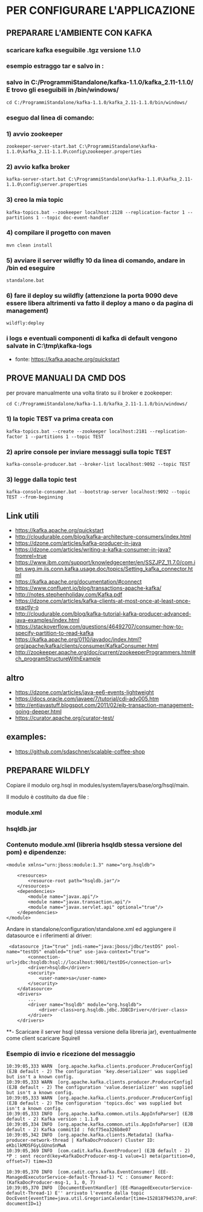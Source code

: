 
# PER CONFIGURARE L'APPLICAZIONE

## PREPARARE L'AMBIENTE CON KAFKA
### scaricare kafka eseguibile .tgz versione 1.1.0

### esempio estraggo tar e salvo in :
### salvo in C:/ProgrammiStandalone/kafka-1.1.0/kafka_2.11-1.1.0/ E trovo gli eseguibili in /bin/windows/
``` cd C:/ProgrammiStandalone/kafka-1.1.0/kafka_2.11-1.1.0/bin/windows/ ```

### eseguo dal linea di comando:
### 1) avvio zookeeper
``` zookeeper-server-start.bat C:\ProgrammiStandalone\kafka-1.1.0\kafka_2.11-1.1.0\config\zookeeper.properties ```

### 2) avvio kafka broker
``` kafka-server-start.bat C:\ProgrammiStandalone\kafka-1.1.0\kafka_2.11-1.1.0\config\server.properties ```

### 3) creo la mia topic
``` kafka-topics.bat --zookeeper localhost:2128 --replication-factor 1 --partitions 1 --topic doc-event-handler ```

### 4) compilare il progetto con maven
``` mvn clean install ```

### 5) avviare il server wildfly 10 da linea di comando, andare in /bin ed eseguire
``` standalone.bat ```

### 6) fare il deploy su wildfly (attenzione la porta 9090 deve essere libera altrimenti va fatto il deploy a mano o da pagina di management)
``` wildfly:deploy ```

### i logs e eventuali componenti di kafka di default vengono salvate in C:\tmp\kafka-logs


* fonte: https://kafka.apache.org/quickstart

## PROVE MANUALI DA CMD DOS


per provare manualmente una volta tirato su il broker e zookeeper:

``` cd C:/ProgrammiStandalone/kafka-1.1.0/kafka_2.11-1.1.0/bin/windows/ ```

### 1) la topic TEST va prima creata con
``` kafka-topics.bat --create --zookeeper localhost:2181 --replication-factor 1 --partitions 1 --topic TEST ```

### 2) aprire console per inviare messaggi sulla topic TEST
``` kafka-console-producer.bat --broker-list localhost:9092 --topic TEST ```

### 3) legge dalla topic test
``` kafka-console-consumer.bat --bootstrap-server localhost:9092 --topic TEST --from-beginning ```

## Link utili
* https://kafka.apache.org/quickstart
* http://cloudurable.com/blog/kafka-architecture-consumers/index.html
* https://dzone.com/articles/kafka-producer-in-java
* https://dzone.com/articles/writing-a-kafka-consumer-in-java?fromrel=true
* https://www.ibm.com/support/knowledgecenter/en/SSZJPZ_11.7.0/com.ibm.swg.im.iis.conn.kafka.usage.doc/topics/Setting_kafka_connector.html
* https://kafka.apache.org/documentation/#connect
* https://www.confluent.io/blog/transactions-apache-kafka/
* http://notes.stephenholiday.com/Kafka.pdf
* https://dzone.com/articles/kafka-clients-at-most-once-at-least-once-exactly-o
* http://cloudurable.com/blog/kafka-tutorial-kafka-producer-advanced-java-examples/index.html
* https://stackoverflow.com/questions/46492707/consumer-how-to-specify-partition-to-read-kafka
* https://kafka.apache.org/0110/javadoc/index.html?org/apache/kafka/clients/consumer/KafkaConsumer.html
* http://zookeeper.apache.org/doc/current/zookeeperProgrammers.html#ch_programStructureWithExample

## altro
* https://dzone.com/articles/java-ee6-events-lightweight
* https://docs.oracle.com/javaee/7/tutorial/cdi-adv005.htm
* http://entjavastuff.blogspot.com/2011/02/ejb-transaction-management-going-deeper.html
* https://curator.apache.org/curator-test/

## examples:
* https://github.com/sdaschner/scalable-coffee-shop


## PREPARARE WILDFLY
Copiare il modulo org.hsql in modules/system/layers/base/org/hsql/main.

Il modulo è costituito da due file :
### module.xml
### hsqldb.jar

### Contenuto module.xml (libreria hsqldb stessa versione del pom) e dipendenze:
```
<module xmlns="urn:jboss:module:1.3" name="org.hsqldb">

    <resources>
        <resource-root path="hsqldb.jar"/>
    </resources>
    <dependencies>
        <module name="javax.api"/>
        <module name="javax.transaction.api"/>
        <module name="javax.servlet.api" optional="true"/>
    </dependencies>
</module>
```
Andare in standalone/configuration/standalone.xml ed aggiungere il datasource e i riferimenti al driver:
```
 <datasource jta="true" jndi-name="java:jboss/jdbc/testDS" pool-name="testDS" enabled="true" use-java-context="true">
        <connection-url>jdbc:hsqldb:hsql://localhost:9001/testDS</connection-url>
        <driver>hsqldb</driver>
        <security>
            <user-name>sa</user-name>
        </security>
    </datasource>
    <drivers>
        ...
        <driver name="hsqldb" module="org.hsqldb">
            <driver-class>org.hsqldb.jdbc.JDBCDriver</driver-class>
        </driver>
    </drivers>
```

**- Scaricare il server hsql (stessa versione della libreria jar), eventualmente come client scaricare Squirell



### Esempio di invio e ricezione del messaggio

```
10:39:05,333 WARN  [org.apache.kafka.clients.producer.ProducerConfig] (EJB default - 2) The configuration 'key.deserializer' was supplied but isn't a known config.
10:39:05,333 WARN  [org.apache.kafka.clients.producer.ProducerConfig] (EJB default - 2) The configuration 'value.deserializer' was supplied but isn't a known config.
10:39:05,333 WARN  [org.apache.kafka.clients.producer.ProducerConfig] (EJB default - 2) The configuration 'topics.doc' was supplied but isn't a known config.
10:39:05,333 INFO  [org.apache.kafka.common.utils.AppInfoParser] (EJB default - 2) Kafka version : 1.1.0
10:39:05,334 INFO  [org.apache.kafka.common.utils.AppInfoParser] (EJB default - 2) Kafka commitId : fdcf75ea326b8e07
10:39:05,342 INFO  [org.apache.kafka.clients.Metadata] (kafka-producer-network-thread | KafkaDocProducer) Cluster ID: eKbilkMOSFGyLGUnoSnMwA
10:39:05,369 INFO  [com.cadit.kafka.EventProducer] (EJB default - 2) *P : sent record(key=KafkaDocProducer-msg-1 value=1) meta(partition=0, offset=7) time=33

10:39:05,370 INFO  [com.cadit.cqrs.kafka.EventConsumer] (EE-ManagedExecutorService-default-Thread-1) *C : Consumer Record:(KafkaDocProducer-msg-1, 1, 0, 7)
10:39:05,370 INFO  [DocumentEventHandler] (EE-ManagedExecutorService-default-Thread-1) E'' arrivato l'evento dalla topic DocEvent{eventTime=java.util.GregorianCalendar[time=1528187945370,areFieldsSet=true,areAllFieldsSet=true,lenient=true,zone=sun.util.calendar.ZoneInfo[id="Europe/Berlin",offset=3600000,dstSavings=3600000,useDaylight=true,transitions=143,lastRule=java.util.SimpleTimeZone[id=Europe/Berlin,offset=3600000,dstSavings=3600000,useDaylight=true,startYear=0,startMode=2,startMonth=2,startDay=-1,startDayOfWeek=1,startTime=3600000,startTimeMode=2,endMode=2,endMonth=9,endDay=-1,endDayOfWeek=1,endTime=3600000,endTimeMode=2]],firstDayOfWeek=1,minimalDaysInFirstWeek=1,ERA=1,YEAR=2018,MONTH=5,WEEK_OF_YEAR=23,WEEK_OF_MONTH=2,DAY_OF_MONTH=5,DAY_OF_YEAR=156,DAY_OF_WEEK=3,DAY_OF_WEEK_IN_MONTH=1,AM_PM=0,HOUR=10,HOUR_OF_DAY=10,MINUTE=39,SECOND=5,MILLISECOND=370,ZONE_OFFSET=3600000,DST_OFFSET=3600000], documentID=1}
```